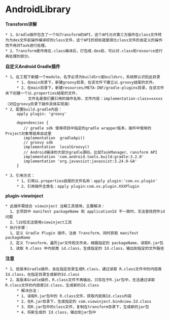# AndroidLibrary #

**Transform详解**

    * 1、Gradle插件包含了一个叫Transform的API，这个API允许第三方插件在class文件转为为dex文件前操作编译好的class文件，这个API的目标就是简化class文件的自定义的操作而不用对Task进行处理。
    * 2、Transform是作用在.class编译后，打包成.dex前，可以对.class和resource进行再处理的部分。

**自定义Android Gradle插件**

    * 1、在工程下新建一个module，名字必须为buildSrc或buildsrc，系统默认识别此目录
         * 1、在main目录下，新建groovy目录，在该文件下建立以.groovy结尾的文件。
         * 2、在main目录下，新建resources/META-INF/gradle-plugins目录，在该文件夹下创建一个以.properties结尾的文件，
              文件名是我们要引用的插件名称，文件内容：implementation-class=xxxxx（对应groovy目录下插件具体实现类）
    * 2、配置build.gradle内容：
         apply plugin: 'groovy'

         dependencies {
            // gradle sdk 使用项目中指定的gradle wrapper版本，插件中使用的Project对象等就来自这里
            implementation  gradleApi()
            // groovy sdk
            implementation  localGroovy()
            // Android编译的大部分gradle源码，比如TaskManager、ransform API
            implementation 'com.android.tools.build:gradle:3.2.0'
            implementation 'org.javassist:javassist:3.24.0-GA'
         }

    * 3、引用方式：
         * 1、引用以.properties结尾的文件名称：apply plugin:'com.xx.plugin'
         * 2、引用插件全类名：apply plugin:com.xx.plugin.XXXPlugin

**plugin-viewinject**

    * 此插件需结合 viewinject 注解工具使用，主要解决：
      1、主项目中 manifest packageName 和 applicationId 不一致时，无法查找控件id问题
      2、lib包无法使用viewinject工具
    * 执行步骤：
      1、定义 Gradle Plugin 插件，注册 Transform，同时获取 manifest packageName
      2、定义 Transform，遍历jar文件和文件夹，根据指定的 packageName，读取R.jar包
      3、读取 R.class 中内部类 id.class，生成指定的 Id.class，输出到指定的文件路径


**注意**

    * 1、低版本Gradle插件，会在指定目录生成R.class，通过读取 R.class文件中的内部类Id.class，在指定目录生成新的Id.class
    * 2、高版本Gradle插件，R.class文件不再输出，只存在于R.jar包中，无法通过读取R.class文件的内部类Id.class，生成新的Id.class
         * 解决办法：
         * 1、读取R.jar包中的 R.class文件，获取内部类Id.class内容
         * 2、在R.jar目录下，生成指定的 com.viewinject.bindview.Id.class
         * 3、将R.jar包中的class文件，复制在transform目录下，生成新的jar包
         * 4、将新生成的 Id.class，输出到jar包中